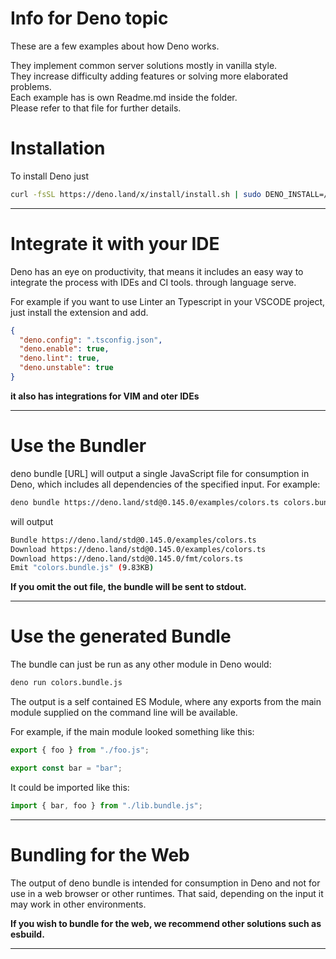 # Info for Deno topic

These are a few examples about how Deno works.

They implement common server solutions mostly in vanilla style.  
They increase difficulty adding features or solving more elaborated problems.  
Each example has is own Readme.md inside the folder.  
Please refer to that file for further details.

# Installation

To install Deno just

```bash
curl -fsSL https://deno.land/x/install/install.sh | sudo DENO_INSTALL=/usr/local sh
```

---

# Integrate it with your IDE

Deno has an eye on productivity, that means it includes an easy way to integrate the process with IDEs and CI tools.
through language serve.

For example if you want to use Linter an Typescript in your VSCODE project, just install the extension and add.

```json
{
  "deno.config": ".tsconfig.json",
  "deno.enable": true,
  "deno.lint": true,
  "deno.unstable": true
}
```

**it also has integrations for VIM and oter IDEs**

---

# Use the Bundler
deno bundle [URL] will output a single JavaScript file for consumption in Deno, which includes all dependencies of the specified input. For example:

```bash
deno bundle https://deno.land/std@0.145.0/examples/colors.ts colors.bundle.js
```
will output

```bash
Bundle https://deno.land/std@0.145.0/examples/colors.ts
Download https://deno.land/std@0.145.0/examples/colors.ts
Download https://deno.land/std@0.145.0/fmt/colors.ts
Emit "colors.bundle.js" (9.83KB)
```

**If you omit the out file, the bundle will be sent to stdout.**

---

# Use the generated Bundle

The bundle can just be run as any other module in Deno would:

```bash
deno run colors.bundle.js
```
The output is a self contained ES Module, where any exports from the main module supplied on the command line will be available.

For example, if the main module looked something like this:

```ts
export { foo } from "./foo.js";

export const bar = "bar";
```

It could be imported like this:
```ts
import { bar, foo } from "./lib.bundle.js";
```
---

# Bundling for the Web
The output of deno bundle is intended for consumption in Deno and not for use in a web browser or other runtimes. That said, depending on the input it may work in other environments.

**If you wish to bundle for the web, we recommend other solutions such as esbuild.**

---